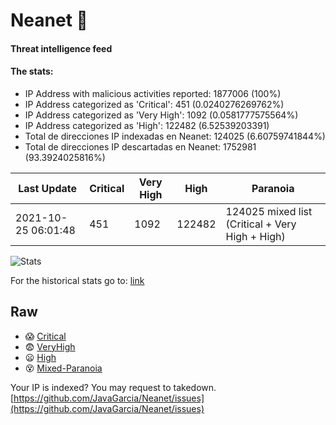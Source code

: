 # Neanet :hocho:
#### Threat intelligence feed
#### The stats:

- IP Address with malicious activities reported: 1877006 (100%)
- IP Address categorized as 'Critical':  451 (0.0240276269762%)
- IP Address categorized as 'Very High':  1092 (0.0581777575564%)
- IP Address categorized as 'High':  122482 (6.52539203391)
- Total de direcciones IP indexadas en Neanet:  124025 (6.60759741844%)
- Total de direcciones IP descartadas en Neanet:  1752981 (93.3924025816%)

| Last Update | Critical | Very High | High | Paranoia |
| --- | --- | --- | --- | --- |
| 2021-10-25 06:01:48 | 451 | 1092 | 122482 | 124025 mixed list (Critical + Very High + High)|

![Stats](https://docs.google.com/spreadsheets/d/e/2PACX-1vSnaNMIXVabIpDJjufMlzH7poXnshF3mgd8Is1g9ytUEzVsP5my4Trn8f-xkoLLQ38xpL3HtmUexLo6/pubchart?oid=501124687&format=image)

For the historical stats go to: [link](/stats.csv)
## Raw
- :scream: [Critical](https://raw.githubusercontent.com/JavaGarcia/Neanet/master/blacklists/neanet_critical.txt)
- :fearful: [VeryHigh](https://raw.githubusercontent.com/JavaGarcia/Neanet/master/blacklists/neanet_veryHigh.txtt)
- :frowning: [High](https://raw.githubusercontent.com/JavaGarcia/Neanet/master/blacklists/neanet_high.txt)
- :dizzy_face: [Mixed-Paranoia](https://raw.githubusercontent.com/JavaGarcia/Neanet/master/blacklists/neanet_all.txt)


Your IP is indexed? You may request to takedown. [https://github.com/JavaGarcia/Neanet/issues](https://github.com/JavaGarcia/Neanet/issues)





































































































































































































































































































































































































































































































































































































































































































































































































































































































































































































































































































































































































































































































































































































































































































































































































































































































































































































































































































































































































































































































































































































































































































































































































































































































































































































































































































































































































































































































































































































































































































































































































































































































































































































































































































































































































































































































































































































































































































































































































































































































































































































































































































































































































































































































































































































































































































































































































































































































































































































































































































































































































































































































































































































































































































































































































































































































































































































































































































































































































































































































































































































































































































































































































































































































































































































































































































































































































































































































































































































































































































































































































































































































































































































































































































































































































































































































































































































































































































































































































































































































































































































































































































































































































































































































































































































































































































































































































































































































































































































































































































































































































































































































































































































































































































































































































































































































































































































































































